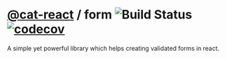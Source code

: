 # [@cat-react](https://github.com/cat-react) / form ![Build Status](https://travis-ci.org/cat-react/form.svg?branch=master) [![codecov](https://codecov.io/gh/cat-react/form/branch/master/graph/badge.svg)](https://codecov.io/gh/cat-react/form)
A simple yet powerful library which helps creating validated forms in react.
